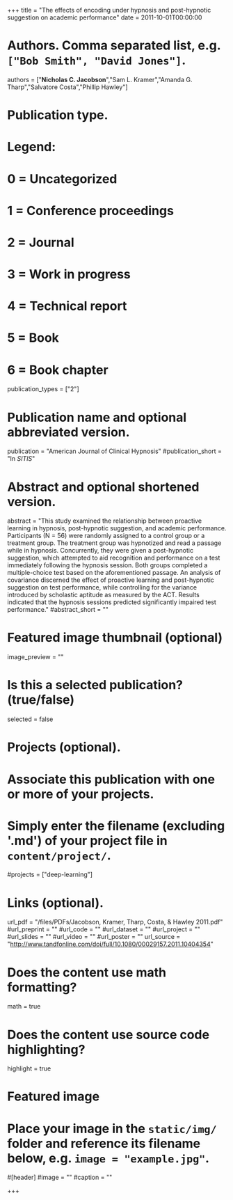 +++
title = "The effects of encoding under hypnosis and post-hypnotic suggestion on academic performance"
date = 2011-10-01T00:00:00

# Authors. Comma separated list, e.g. `["Bob Smith", "David Jones"]`.
authors = ["**Nicholas C. Jacobson**","Sam L. Kramer","Amanda G. Tharp","Salvatore Costa","Phillip Hawley"]

# Publication type.
# Legend:
# 0 = Uncategorized
# 1 = Conference proceedings
# 2 = Journal
# 3 = Work in progress
# 4 = Technical report
# 5 = Book
# 6 = Book chapter
publication_types = ["2"]

# Publication name and optional abbreviated version.
publication = "American Journal of Clinical Hypnosis"
#publication_short = "In *SITIS*"

# Abstract and optional shortened version.
abstract = "This study examined the relationship between proactive learning in hypnosis, post-hypnotic suggestion, and academic performance. Participants (N = 56) were randomly assigned to a control group or a treatment group. The treatment group was hypnotized and read a passage while in hypnosis. Concurrently, they were given a post-hypnotic suggestion, which attempted to aid recognition and performance on a test immediately following the hypnosis session. Both groups completed a multiple-choice test based on the aforementioned passage. An analysis of covariance discerned the effect of proactive learning and post-hypnotic suggestion on test performance, while controlling for the variance introduced by scholastic aptitude as measured by the ACT. Results indicated that the hypnosis sessions predicted significantly impaired test performance."
#abstract_short = ""

# Featured image thumbnail (optional)
image_preview = ""

# Is this a selected publication? (true/false)
selected = false

# Projects (optional).
#   Associate this publication with one or more of your projects.
#   Simply enter the filename (excluding '.md') of your project file in `content/project/`.
#projects = ["deep-learning"]

# Links (optional).
url_pdf = "/files/PDFs/Jacobson, Kramer, Tharp, Costa, & Hawley 2011.pdf"
#url_preprint = ""
#url_code = ""
#url_dataset = ""
#url_project = ""
#url_slides = ""
#url_video = ""
#url_poster = ""
url_source = "http://www.tandfonline.com/doi/full/10.1080/00029157.2011.10404354"

# Does the content use math formatting?
math = true

# Does the content use source code highlighting?
highlight = true

# Featured image
# Place your image in the `static/img/` folder and reference its filename below, e.g. `image = "example.jpg"`.
#[header]
#image = ""
#caption = ""

+++
